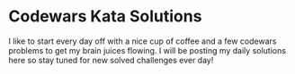 
# Codewars Kata Solutions

I like to start every day off with a nice cup of coffee and a few codewars problems to get my brain juices flowing. I will be posting my daily solutions here so stay tuned for new solved challenges ever day!

